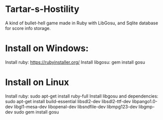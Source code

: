 # Tartar-s-Hostility
A kind of bullet-hell game made in Ruby with LibGosu, and Sqlite database for score info storage.

# Install on Windows:
Install ruby: https://rubyinstaller.org/
Install libgosu: gem install gosu
# Install on Linux
Install ruby: sudo apt-get install ruby-full
Install libgosu and dependencies: 
sudo apt-get install build-essential libsdl2-dev libsdl2-ttf-dev libpango1.0-dev
           libgl1-mesa-dev libopenal-dev libsndfile-dev libmpg123-dev libgmp-dev
sudo gem install gosu
